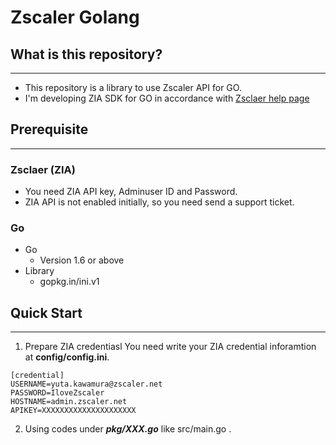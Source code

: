 # Zscaler Golang

## What is this repository?
---

- This repository is a library to use Zscaler API for GO.
- I'm developing ZIA SDK for GO in accordance with [Zsclaer help page](https://help.zscaler.com/zia/api/)


## Prerequisite
---

### Zsclaer (ZIA)
- You need ZIA API key, Adminuser ID and Password.
- ZIA API is not enabled initially, so you need send a support ticket.

### Go
- Go 
    - Version 1.6 or above
- Library
    - gopkg.in/ini.v1



## Quick Start
---

1. Prepare ZIA credentiasl
You need write your ZIA credential inforamtion at **config/config.ini**.
```
[credential]
USERNAME=yuta.kawamura@zscaler.net
PASSWORD=IloveZscaler
HOSTNAME=admin.zscaler.net
APIKEY=XXXXXXXXXXXXXXXXXXXXX
```

2. Using codes under ***pkg/XXX.go*** like src/main.go .